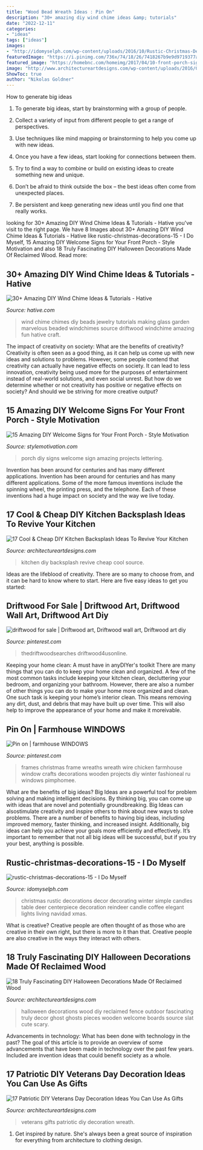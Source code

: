 ```yaml
---
title: "Wood Bead Wreath Ideas : Pin On"
description: "30+ amazing diy wind chime ideas &amp; tutorials"
date: "2022-12-11"
categories:
- "ideas"
tags: ["ideas"]
images:
- "http://idomyselph.com/wp-content/uploads/2016/10/Rustic-Christmas-Decorations-15.jpg"
featuredImage: "https://i.pinimg.com/736x/74/18/26/7418267b9e9d9719377a30ce48726a87.jpg"
featured_image: "https://homebnc.com/homeimg/2017/04/10-front-porch-sign-ideas-and-DIY-projects-homebnc.jpg"
image: "http://www.architectureartdesigns.com/wp-content/uploads/2016/09/9-8.jpg"
ShowToc: true
author: "Nikolas Goldner"
---
```



How to generate big ideas
1. To generate big ideas, start by brainstorming with a group of people.
2. Collect a variety of input from different people to get a range of perspectives.

3. Use techniques like mind mapping or brainstorming to help you come up with new ideas.

4. Once you have a few ideas, start looking for connections between them.
5. Try to find a way to combine or build on existing ideas to create something new and unique.
6. Don’t be afraid to think outside the box – the best ideas often come from unexpected places.
7. Be persistent and keep generating new ideas until you find one that really works.

	

		
looking for 30+ Amazing DIY Wind Chime Ideas &amp; Tutorials - Hative you've visit to the right page. We have 8 Images about 30+ Amazing DIY Wind Chime Ideas &amp; Tutorials - Hative like rustic-christmas-decorations-15 - I Do Myself, 15 Amazing DIY Welcome Signs for Your Front Porch - Style Motivation and also 18 Truly Fascinating DIY Halloween Decorations Made Of Reclaimed Wood. Read more:
		
    
## 30+ Amazing DIY Wind Chime Ideas &amp; Tutorials - Hative

<img loading=lazy src="http://hative.com/wp-content/uploads/2015/07/wind-chime-ideas-tutorials/21-wind-chime-ideas-tutorials.jpg" onerror="this.onerror=null;this.src='https://tse2.mm.bing.net/th?id=OIP.UUQRELobUZnwNrPC-OdxtQHaJ4&amp;pid=15.1';" alt="30+ Amazing DIY Wind Chime Ideas &amp; Tutorials - Hative">

_Source: hative.com_

>wind chime chimes diy beads jewelry tutorials making glass garden marvelous beaded windchimes source driftwood windchime amazing fun hative craft. 

	

The impact of creativity on society: What are the benefits of creativity?
Creativity is often seen as a good thing, as it can help us come up with new ideas and solutions to problems. However, some people contend that creativity can actually have negative effects on society. It can lead to less innovation, creativity being used more for the purposes of entertainment instead of real-world solutions, and even social unrest. But how do we determine whether or not creativity has positive or negative effects on society? And should we be striving for more creative output?

    
## 15 Amazing DIY Welcome Signs For Your Front Porch - Style Motivation

<img loading=lazy src="https://homebnc.com/homeimg/2017/04/10-front-porch-sign-ideas-and-DIY-projects-homebnc.jpg" onerror="this.onerror=null;this.src='https://tse2.mm.bing.net/th?id=OIP.TmXykFe5wMG_v1A7O_LG8QHaJ4&amp;pid=15.1';" alt="15 Amazing DIY Welcome Signs for Your Front Porch - Style Motivation">

_Source: stylemotivation.com_

>porch diy signs welcome sign amazing projects lettering. 

	

Invention has been around for centuries and has many different applications.
Invention has been around for centuries and has many different applications. Some of the more famous inventions include the spinning wheel, the printing press, and the telephone. Each of these inventions had a huge impact on society and the way we live today.

    
## 17 Cool &amp; Cheap DIY Kitchen Backsplash Ideas To Revive Your Kitchen

<img loading=lazy src="https://www.architectureartdesigns.com/wp-content/uploads/2015/02/1441.jpg" onerror="this.onerror=null;this.src='https://tse2.mm.bing.net/th?id=OIP.6zsyT_tIf-0DRfoWZ32y7QHaJ3&amp;pid=15.1';" alt="17 Cool &amp; Cheap DIY Kitchen Backsplash Ideas To Revive Your Kitchen">

_Source: architectureartdesigns.com_

>kitchen diy backsplash revive cheap cool source. 

	

Ideas are the lifeblood of creativity. There are so many to choose from, and it can be hard to know where to start. Here are five easy ideas to get you started:

    
## Driftwood For Sale | Driftwood Art, Driftwood Wall Art, Driftwood Art Diy

<img loading=lazy src="https://i.pinimg.com/736x/6b/22/6f/6b226f28e6cf023f34ae0763b4fce3e2.jpg" onerror="this.onerror=null;this.src='https://tse2.mm.bing.net/th?id=OIP.BTVB2uqPdaaYnoCkPKWS7wHaHa&amp;pid=15.1';" alt="driftwood for sale | Driftwood art, Driftwood wall art, Driftwood art diy">

_Source: pinterest.com_

>thedriftwoodsearches driftwood4usonline. 

	

Keeping your home clean: A must have in anyDIYer's toolkit
There are many things that you can do to keep your home clean and organized. A few of the most common tasks include keeping your kitchen clean, decluttering your bedroom, and organizing your bathroom. However, there are also a number of other things you can do to make your home more organized and clean. One such task is keeping your home’s interior clean. This means removing any dirt, dust, and debris that may have built up over time. This will also help to improve the appearance of your home and make it moreivable.

    
## Pin On | Farmhouse WINDOWS

<img loading=lazy src="https://i.pinimg.com/736x/74/18/26/7418267b9e9d9719377a30ce48726a87.jpg" onerror="this.onerror=null;this.src='https://tse3.mm.bing.net/th?id=OIP.Qn2fVHu7ClbrQ2cGqAwxjwAAAA&amp;pid=15.1';" alt="Pin on | farmhouse WINDOWS">

_Source: pinterest.com_

>frames christmas frame wreaths wreath wire chicken farmhouse window crafts decorations wooden projects diy winter fashioneal ru windows pimphomee. 

	

What are the benefits of big ideas?
Big Ideas are a powerful tool for problem solving and making intelligent decisions. By thinking big, you can come up with ideas that are novel and potentially groundbreaking. Big Ideas can alsostimulate creativity and inspire others to think about new ways to solve problems.
There are a number of benefits to having big ideas, including improved memory, faster thinking, and increased insight. Additionally, big ideas can help you achieve your goals more efficiently and effectively. It’s important to remember that not all big ideas will be successful, but if you try your best, anything is possible.

    
## Rustic-christmas-decorations-15 - I Do Myself

<img loading=lazy src="http://idomyselph.com/wp-content/uploads/2016/10/Rustic-Christmas-Decorations-15.jpg" onerror="this.onerror=null;this.src='https://tse2.mm.bing.net/th?id=OIP.lyeQ_0I7dEf4A7PDcDlHDAHaKz&amp;pid=15.1';" alt="rustic-christmas-decorations-15 - I Do Myself">

_Source: idomyselph.com_

>christmas rustic decorations decor decorating winter simple candles table deer centerpiece decoration reindeer candle coffee elegant lights living navidad xmas. 

	

What is creative?
Creative people are often thought of as those who are creative in their own right, but there is more to it than that. Creative people are also creative in the ways they interact with others.

    
## 18 Truly Fascinating DIY Halloween Decorations Made Of Reclaimed Wood

<img loading=lazy src="http://www.architectureartdesigns.com/wp-content/uploads/2016/09/9-8.jpg" onerror="this.onerror=null;this.src='https://tse4.mm.bing.net/th?id=OIP.MkHW-hO0ZQ2iNMTEMF1dVwHaNI&amp;pid=15.1';" alt="18 Truly Fascinating DIY Halloween Decorations Made Of Reclaimed Wood">

_Source: architectureartdesigns.com_

>halloween decorations wood diy reclaimed fence outdoor fascinating truly decor ghost ghosts pieces wooden welcome boards source slat cute scary. 

	

Advancements in technology: What has been done with technology in the past?
The goal of this article is to provide an overview of some advancements that have been made in technology over the past few years. Included are invention ideas that could benefit society as a whole.

    
## 17 Patriotic DIY Veterans Day Decoration Ideas You Can Use As Gifts

<img loading=lazy src="https://www.architectureartdesigns.com/wp-content/uploads/2015/10/17-Patriotic-DIY-Veterans-Day-Decoration-Ideas-You-Can-Use-As-Gifts-5-630x840.jpg" onerror="this.onerror=null;this.src='https://tse3.mm.bing.net/th?id=OIP.m3KQSOFIeEBrmgbv8J2VigHaJ4&amp;pid=15.1';" alt="17 Patriotic DIY Veterans Day Decoration Ideas You Can Use As Gifts">

_Source: architectureartdesigns.com_

>veterans gifts patriotic diy decoration wreath. 

	

1. Get inspired by nature. She's always been a great source of inspiration for everything from architecture to clothing design.


